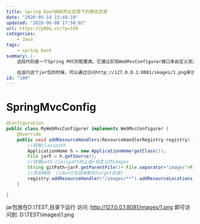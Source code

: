 ```yaml
---
title: spring boot映射所在目录下的静态资源
date: "2020-05-14 15:48:10"
updated: "2020-06-08 17:58:02"
url: https://p00q.cn/?p=100
categories:
    - Java
tags:
    - spring boot
summary: |-
    这段代码是一个Spring MVC的配置类。它通过实现WebMvcConfigurer接口来自定义资源处理器，实现了addResourceHandlers方法。在这个方法中，它首先获取了应用的classpath路径，并拼接上自定义的路径/images。然后通过addResourceHandler方法将访问路径/images/**映射到实际文件的路径file:gitPath上。

    在运行这个jar包的时候，可以通过访问http://127.0.0.1:8081/images/1.png来访问到D:\TEST\images\1.png这个文件。也就是说，这个配置类为指定路径下的文件提供了访问的接口。
id: "100"
---
```


# SpringMvcConfig
```java
@Configuration
public class MyWebMvcConfigurer implements WebMvcConfigurer {
    @Override
    public void addResourceHandlers(ResourceHandlerRegistry registry) {
        //获取classpath
        ApplicationHome h = new ApplicationHome(getClass());
        File jarF = h.getSource();
        //拼接path classpath的上级+自定义的images
        String gitPath=jarF.getParentFile()+ File.separator+"images"+File.separator;
        //添加映射  (idea打包会映射在target目录)
        registry.addResourceHandler("/images/**").addResourceLocations("file:"+gitPath);
    }

}

```
jar包放在D:\TEST,目录下运行
访问:
http://127.0.0.1:8081/images/1.png
即可访问到:
D:\TEST\images\1.png
